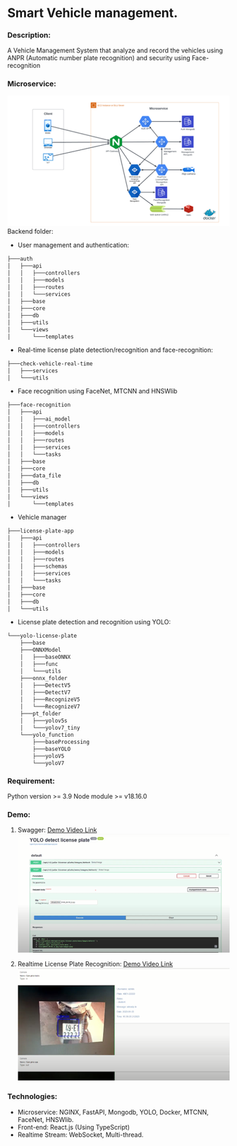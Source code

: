 # Smart Vehicle management.
### Description:
A Vehicle Management System that analyze and record the vehicles using ANPR (Automatic number plate recognition) and security using Face-recognition
### Microservice:
![img](demo/Microservice.png)
Backend folder:
- User management and authentication:
```
├───auth
│   ├───api
│   │   ├───controllers
│   │   ├───models
│   │   ├───routes
│   │   └───services
│   ├───base
│   ├───core
│   ├───db
│   ├───utils
│   └───views
│       └───templates
```

- Real-time license plate detection/recognition and face-recognition:
```
├───check-vehicle-real-time
│   ├───services
│   └───utils
```
- Face recognition using FaceNet, MTCNN and HNSWlib 
```
├───face-recognition
│   ├───api
│   │   ├───ai_model
│   │   ├───controllers
│   │   ├───models
│   │   ├───routes
│   │   ├───services
│   │   └───tasks
│   ├───base
│   ├───core
│   ├───data_file
│   ├───db
│   ├───utils
│   └───views
│       └───templates
```
- Vehicle manager
```
├───license-plate-app
│   ├───api
│   │   ├───controllers
│   │   ├───models
│   │   ├───routes
│   │   ├───schemas
│   │   ├───services
│   │   └───tasks
│   ├───base
│   ├───core
│   ├───db
│   └───utils
```
- License plate detection and recognition using YOLO:
```
└───yolo-license-plate
    ├───base
    ├───ONNXModel
    │   ├───baseONNX
    │   ├───func
    │   └───utils
    ├───onnx_folder
    │   ├───DetectV5
    │   ├───DetectV7
    │   ├───RecognizeV5
    │   └───RecognizeV7
    ├───pt_folder
    │   ├───yolov5s
    │   └───yolov7_tiny
    └───yolo_function
        ├───baseProcessing
        ├───baseYOLO
        ├───yoloV5
        └───yoloV7
```

### Requirement:
Python version >= 3.9
Node module >= v18.16.0

### Demo:
1. Swagger: [Demo Video Link](https://www.youtube.com/watch?v=Rwx2PFWrNaw)
![img](demo/swagger.png)

2. Realtime License Plate Recognition: [Demo Video Link](https://www.youtube.com/watch?v=C4vqtv3u_jI)
![img](demo/realtime.png)

### Technologies:
 - Microservice: NGINX, FastAPI, Mongodb, YOLO, Docker, MTCNN, FaceNet, HNSWlib.
 - Front-end: React.js (Using TypeScript)
 - Realtime Stream: WebSocket, Multi-thread.
